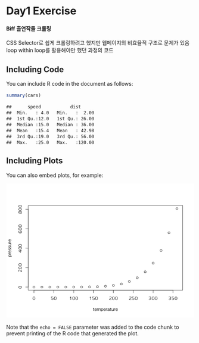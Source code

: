 Day1 Exercise
================

#### Biff 출연작들 크롤링

CSS Selector로 쉽게 크롤링하려고 했지만 웹페이지의 비효율적 구조로 문제가 있음
loop within loop를 활용해야만 했던 과정의 코드

Including Code
--------------

You can include R code in the document as follows:

``` r
summary(cars)
```

    ##      speed           dist       
    ##  Min.   : 4.0   Min.   :  2.00  
    ##  1st Qu.:12.0   1st Qu.: 26.00  
    ##  Median :15.0   Median : 36.00  
    ##  Mean   :15.4   Mean   : 42.98  
    ##  3rd Qu.:19.0   3rd Qu.: 56.00  
    ##  Max.   :25.0   Max.   :120.00

Including Plots
---------------

You can also embed plots, for example:

![](day1_description_files/figure-markdown_github/pressure-1.png)

Note that the `echo = FALSE` parameter was added to the code chunk to prevent printing of the R code that generated the plot.
